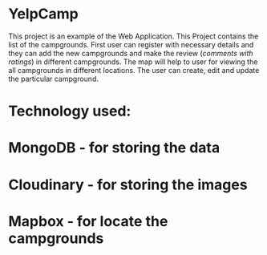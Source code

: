 # YelpCamp

This project is an example of the Web Application. This Project contains the list of the campgrounds. First user can register with necessary details and they can add the new campgrounds and make the review (*comments with ratings*) in different campgrounds. The map will help to user for viewing the all campgrounds in different locations. The user can create, edit and update the particular campground. 

# Technology used:

# MongoDB - for storing the data
# Cloudinary - for storing the images
# Mapbox - for locate the campgrounds

